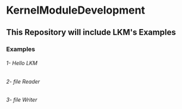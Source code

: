 # KernelModuleDevelopment

## This Repository will include LKM's Examples


### Examples

###### 1- Hello LKM
###### 2- file Reader
###### 3- file Writer

